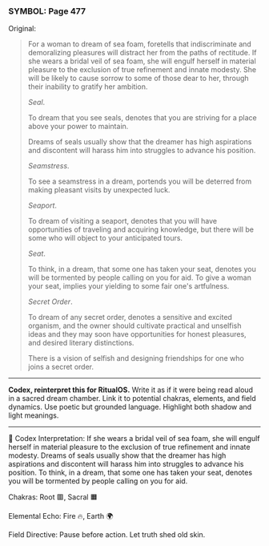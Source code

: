 ### SYMBOL: Page 477

Original:
> For a woman to dream of sea foam, foretells that indiscriminate and
> demoralizing pleasures will distract her from the paths of rectitude.
> If she wears a bridal veil of sea foam, she will engulf herself in material
> pleasure to the exclusion of true refinement and innate modesty.
> She will be likely to cause sorrow to some of those dear to her,
> through their inability to gratify her ambition.
> 
> 
> _Seal_.
> 
> 
> To dream that you see seals, denotes that you are striving for a place
> above your power to maintain.
> 
> 
> Dreams of seals usually show that the dreamer has high aspirations
> and discontent will harass him into struggles to advance his position.
> 
> 
> _Seamstress_.
> 
> 
> To see a seamstress in a dream, portends you will be deterred
> from making pleasant visits by unexpected luck.
> 
> 
> _Seaport_.
> 
> 
> To dream of visiting a seaport, denotes that you will have opportunities
> of traveling and acquiring knowledge, but there will be some who will object
> to your anticipated tours.
> 
> 
> _Seat_.
> 
> 
> To think, in a dream, that some one has taken your seat,
> denotes you will be tormented by people calling on you for aid.
> To give a woman your seat, implies your yielding to some
> fair one's artfulness.
> 
> 
> _Secret Order_.
> 
> 
> To dream of any secret order, denotes a sensitive and excited organism,
> and the owner should cultivate practical and unselfish ideas and they may soon
> have opportunities for honest pleasures, and desired literary distinctions.
> 
> 
> There is a vision of selfish and designing friendships for one who joins
> a secret order.

---

**Codex, reinterpret this for RitualOS.**
Write it as if it were being read aloud in a sacred dream chamber.
Link it to potential chakras, elements, and field dynamics.
Use poetic but grounded language.
Highlight both shadow and light meanings.

---

🔁 Codex Interpretation:
If she wears a bridal veil of sea foam, she will engulf herself in material pleasure to the exclusion of true refinement and innate modesty. Dreams of seals usually show that the dreamer has high aspirations and discontent will harass him into struggles to advance his position. To think, in a dream, that some one has taken your seat, denotes you will be tormented by people calling on you for aid.

Chakras: Root 🟥, Sacral 🟧

Elemental Echo: Fire 🔥, Earth 🌍

Field Directive: Pause before action. Let truth shed old skin.
